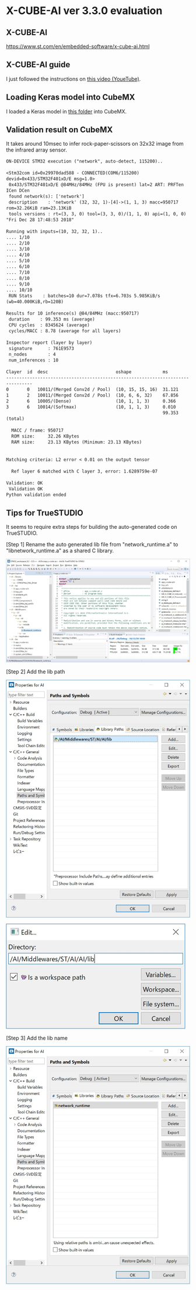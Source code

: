 # X-CUBE-AI ver 3.3.0 evaluation

## X-CUBE-AI

https://www.st.com/en/embedded-software/x-cube-ai.html

## X-CUBE-AI guide

I just followed the instructions on [this video (YoueTube)](https://www.youtube.com/watch?v=grgNXdkmzzQ&list=PLnMKNibPkDnG9IC5Nl9vJg1CKMAO1kODW&t=141s&index=2).

## Loading Keras model into CubeMX

I loaded a Keras model in [this folder](../Thermography/tensorflow) into CubeMX.

## Validation result on CubeMX

It takes around 10msec to infer rock-paper-scissors on 32x32 image from the infrared array sensor.

```
ON-DEVICE STM32 execution ("network", auto-detect, 115200)..

<Stm32com id=0x29970dad588 - CONNECTED(COM6/115200) devid=0x433/STM32F401xD/E msg=1.0>
 0x433/STM32F401xD/E @84MHz/84MHz (FPU is present) lat=2 ART: PRFTen ICen DCen
 found network(s): ['network']
 description    : 'network' (32, 32, 1)-[4]->(1, 1, 3) macc=950717 rom=32.26KiB ram=23.13KiB
 tools versions : rt=(3, 3, 0) tool=(3, 3, 0)/(1, 1, 0) api=(1, 0, 0) "Fri Dec 28 17:48:53 2018"

Running with inputs=(10, 32, 32, 1)..
.... 1/10
.... 2/10
.... 3/10
.... 4/10
.... 5/10
.... 6/10
.... 7/10
.... 8/10
.... 9/10
.... 10/10
 RUN Stats    : batches=10 dur=7.078s tfx=6.703s 5.985KiB/s (wb=40.000KiB,rb=120B)

Results for 10 inference(s) @84/84MHz (macc:950717)
 duration    : 99.353 ms (average)
 CPU cycles  : 8345624 (average)
 cycles/MACC : 8.78 (average for all layers)

Inspector report (layer by layer)
 signature      : 761E9573
 n_nodes        : 4
 num_inferences : 10

Clayer  id  desc                          oshape            ms        
--------------------------------------------------------------------------------
0       0   10011/(Merged Conv2d / Pool)  (10, 15, 15, 16)  31.121    
1       2   10011/(Merged Conv2d / Pool)  (10, 6, 6, 32)    67.856    
2       6   10005/(Dense)                 (10, 1, 1, 3)     0.366     
3       6   10014/(Softmax)               (10, 1, 1, 3)     0.010     
                                                            99.353 (total)

  MACC / frame: 950717
  ROM size:     32.26 KBytes
  RAM size:     23.13 KBytes (Minimum: 23.13 KBytes)


Matching criteria: L2 error < 0.01 on the output tensor

  Ref layer 6 matched with C layer 3, error: 1.6289759e-07

Validation: OK
 Validation OK
Python validation ended
```

## Tips for TrueSTUDIO

It seems to require extra steps for building the auto-generated code on TrueSTUDIO.

[Step 1] Rename the auto generated lib file from "network_runtime.a" to "libnetwork_runtime.a" as a shared C library.

![](./truestudio_rename_lib.jpg)

[Step 2] Add the lib path

![](./truestudio_lib_path.jpg)

![](./truestudio_lib_path_edit.jpg)

[Step 3] Add the lib name

![](./truestudio_lib_name.jpg)
